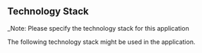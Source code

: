## Technology Stack
_Note: Please specify the technology stack for this application

The following technology stack might be used in the application.

